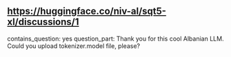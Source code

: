 ## https://huggingface.co/niv-al/sqt5-xl/discussions/1

contains_question: yes
question_part: Thank you for this cool Albanian LLM. Could you upload tokenizer.model file, please?
